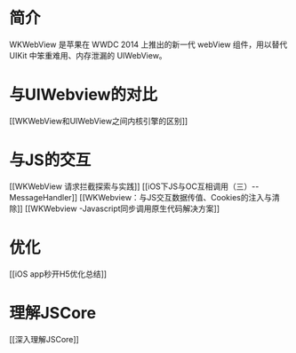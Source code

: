 # 简介
WKWebView 是苹果在 WWDC 2014 上推出的新一代 webView 组件，用以替代 UIKit 中笨重难用、内存泄漏的 UIWebView。

# 与UIWebview的对比
[[WKWebView和UIWebView之间内核引擎的区别]]

# 与JS的交互
[[WKWebView 请求拦截探索与实践]]
[[iOS下JS与OC互相调用（三）--MessageHandler]]
[[WKWebview：与JS交互数据传值、Cookies的注入与清除]]
[[WKWebview -Javascript同步调用原生代码解决方案]]

# 优化
[[iOS app秒开H5优化总结]]

# 理解JSCore
[[深入理解JSCore]]

